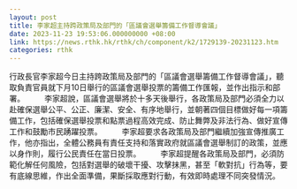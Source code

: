 ```yaml
---
layout: post
title: 李家超主持跨政策局及部門的「區議會選舉籌備工作督導會議」
date: 2023-11-23 19:53:06.000000000 +08:00
link: https://news.rthk.hk/rthk/ch/component/k2/1729139-20231123.htm
categories: rthk
---
```


行政長官李家超今日主持跨政策局及部門的「區議會選舉籌備工作督導會議」，聽取負責官員就下月10日舉行的區議會選舉投票的籌備工作匯報，並作出指示和部署。
　　 
李家超說，區議會選舉將於十多天後舉行，各政策局及部門必須全力以赴確保選舉公平、公正、廉潔、安全、有序地舉行，並朝著四個目標做好每一項籌備工作，包括確保選舉投票和點票過程高效完成、防止舞弊及非法行為、做好宣傳工作和鼓勵市民踴躍投票。
　　 
李家超要求各政策局及部門繼續加強宣傳推廣工作，他亦指出，全體公務員有責任支持和落實政府就區議會選舉制訂的政策，並應以身作則，履行公民責任在當日投票。
　　 
李家超提醒各政策局及部門，必須防範化解任何風險，包括對選舉的破壞干擾、攻擊抹黑，甚至「軟對抗」行為等，要有底線思維，作出全面準備，果斷採取應對行動，有效即時處理不同突發情況。
